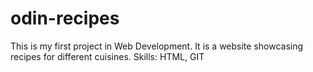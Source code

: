 # odin-recipes
This is my first project in Web Development.
It is a website showcasing recipes for different cuisines.
Skills: HTML, GIT